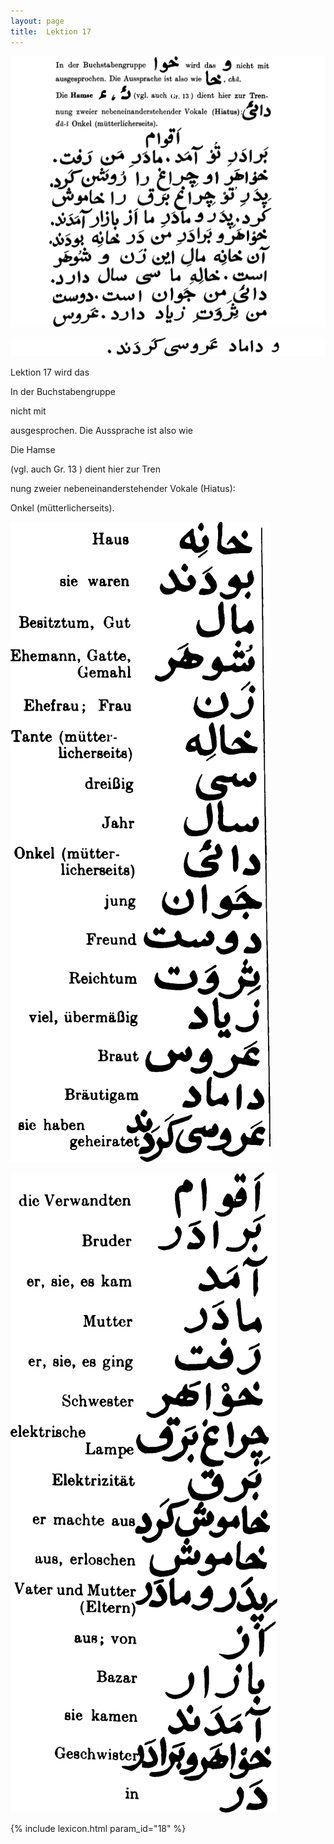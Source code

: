 ```yaml
---
layout: page
title:  Lektion 17
---
```



![image](/assets/s/029.png-03.png)

![image](/assets/s/030.png-02.png)

Lektion 17 wird das

In der Buchstabengruppe

nicht mit

ausgesprochen. Die Aussprache ist also wie

Die Hamse

(vgl. auch Gr. 13 ) dient hier zur Tren

nung zweier nebeneinanderstehender Vokale (Hiatus):

Onkel (mütterlicherseits).

![image](/assets/s/2col/030.png-03_1L.png)

![image](/assets/s/2col/030.png-03_2R.png)

{% include lexicon.html param_id="18" %}
